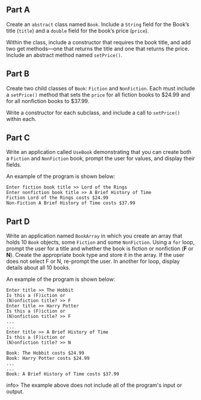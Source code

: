 ## Part A
Create an `abstract` class named `Book`. Include a `String` field for the Book’s title (`title`) and a `double` field for the book’s price (`price`). 

Within the class, include a constructor that requires the book title, and add two get methods—one that returns the title and one that returns the price. Include an abstract method named `setPrice()`. 

## Part B
Create two child classes of `Book`: `Fiction` and `NonFiction`. Each must include a `setPrice()` method that sets the `price` for all fiction books to $24.99 and for all nonfiction books to $37.99. 

Write a constructor for each subclass, and include a call to `setPrice()` within each.

## Part C
Write an application called `UseBook` demonstrating that you can create both a `Fiction` and `NonFiction` book, prompt the user for values, and display their fields. 

An example of the program is shown below:
```
Enter fiction book title >> Lord of the Rings
Enter nonfiction book title >> A Brief History of Time
Fiction Lord of the Rings costs $24.99
Non-Fiction A Brief History of Time costs $37.99
```

## Part D
Write an application named `BookArray` in which you create an array that holds 10 `Book` objects, some `Fiction` and some `NonFiction`. Using a `for` loop, prompt the user for a title and whether the book is fiction or nonfiction (**F** or **N**). Create the appropriate book type and store it in the array. If the user does not select F or N, re-prompt the user. In another for loop, display details about all 10 books.

An example of the program is shown below:
```
Enter title >> The Hobbit
Is this a (F)iction or
(N)onfiction title? >> F
Enter title >> Harry Potter
Is this a (F)iction or
(N)onfiction title? >> F
...
...                    
Enter title >> A Brief History of Time
Is this a (F)iction or
(N)onfiction title? >> N

Book: The Hobbit costs $24.99
Book: Harry Potter costs $24.99
...
...
Book: A Brief History of Time costs $37.99
```
info> The example above does not include all of the program's input or output.

